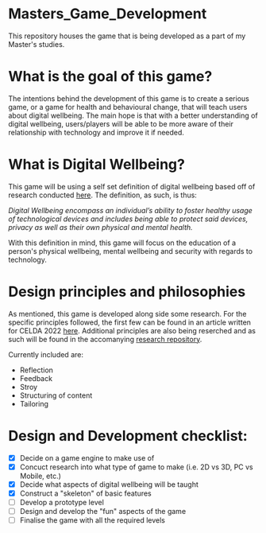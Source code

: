# Masters_Game_Development
 This repository houses the game that is being developed as a part of my Master's studies.
 
 # What is the goal of this game?
 The intentions behind the development of this game is to create a serious game, or a game for health and behavioural change, that will teach users about digital wellbeing. The main hope is that with a better understanding of digital wellbeing, users/players will be able to be more aware of their relationship with technology and improve it if needed. 
 
 # What is Digital Wellbeing?
This game will be using a self set definition of digital wellbeing based off of research conducted [here](https://github.com/Josh-SCG/Masters_Research_Project). The definition, as such, is thus: 

*Digital Wellbeing encompass an individual’s ability to foster healthy usage of technological devices and includes being able to protect said devices, privacy as well as their own physical and mental health.*

With this definition in mind, this game will focus on the education of a person's physical wellbeing, mental wellbeing and security with regards to technology.
 
 # Design principles and philosophies 
 As mentioned, this game is developed along side some research. For the specific principles followed, the first few can be found in an article written for CELDA 2022 [here](https://www.researchgate.net/publication/365301760_Linking_gamification_ludology_and_pedagogy_Principles_to_design_a_serious_game). Additional principles are also being reserched and as such will be found in the accomanying [research repository](https://github.com/Josh-SCG/Masters_Research_Project).
 
 Currently included are:
 * Reflection
 * Feedback
 * Stroy
 * Structuring of content
 * Tailoring
 
 
 # Design and Development checklist:
 - [x] Decide on a game engine to make use of
 - [x] Concuct research into what type of game to make (i.e. 2D vs 3D, PC vs Mobile, etc.)
 - [x] Decide what aspects of digital wellbeing will be taught
 - [x] Construct a "skeleton" of basic features
 - [ ] Develop a prototype level
 - [ ] Design and develop the "fun" aspects of the game
 - [ ] Finalise the game with all the required levels
